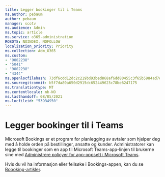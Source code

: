 ```yaml
---
title: Legger bookinger til i Teams
ms.author: pebaum
author: pebaum
manager: scotv
ms.audience: Admin
ms.topic: article
ms.service: o365-administration
ROBOTS: NOINDEX, NOFOLLOW
localization_priority: Priority
ms.collection: Adm_O365
ms.custom:
- "9002238"
- "5041"
- "9002238"
- "4344"
ms.openlocfilehash: 73df6cdd12dc2c219bd93bed868af6dd80455c3f65b5984ad7dbc65682b54bf2
ms.sourcegitcommit: b5f7da89a650d2915dc652449623c78be6247175
ms.translationtype: MT
ms.contentlocale: nb-NO
ms.lasthandoff: 08/05/2021
ms.locfileid: "53934950"
---
```

# <a name="adding-bookings-to-teams"></a>Legger bookinger til i Teams

Microsoft Bookings er et program for planlegging av avtaler som hjelper deg med å holde orden på bestillinger, ansatte og kunder. Administratorer kan legge til bookinger som en app til Microsoft Teams-app-linjen til brukerne sine med [Administrere policyer for app-oppsett i Microsoft Teams](https://docs.microsoft.com/microsoftteams/teams-app-setup-policies).

Hvis du vil ha informasjon eller feilsøke i Bookings-appen, kan du se [Boooking-artikler](https://docs.microsoft.com/microsoft-365/bookings/bookings-faq).
